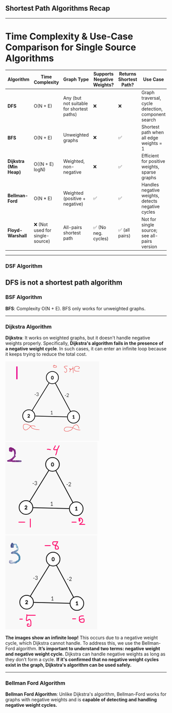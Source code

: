 ## Shortest Path Algorithms Recap
---
# Time Complexity & Use-Case Comparison for Single Source Algorithms

| **Algorithm**         | **Time Complexity**     | **Graph Type**                           | **Supports Negative Weights?** | **Returns Shortest Path?** | **Use Case**                                             |
|------------------------|--------------------------|-------------------------------------------|-------------------------------|-----------------------------|----------------------------------------------------------|
| **DFS**                | O(N + E)                 | Any (but not suitable for shortest paths) | ❌                            | ❌                          | Graph traversal, cycle detection, component search       |
| **BFS**                | O(N + E)                 | Unweighted graphs                         | ❌                            | ✅                          | Shortest path when all edge weights = 1                  |
| **Dijkstra (Min Heap)**| O((N + E) logN)          | Weighted, non-negative                    | ❌                            | ✅                          | Efficient for positive weights, sparse graphs            |
| **Bellman-Ford**       | O(N * E)                 | Weighted (positive + negative)            | ✅                            | ✅                          | Handles negative weights, detects negative cycles        |
| **Floyd-Warshall**     | ❌ (Not used for single-source) | All-pairs shortest path           | ✅ (No neg. cycles)          | ✅ (all pairs)              | Not for single source; see all-pairs version             |

---
### DSF Algorithm
**DFS** is **not a shortest path algorithm**
---
### BSF Algorithm
**BFS**: Complexity O(N + E). BFS only works for unweighted graphs.
   
---
### Dijkstra Algorithm
**Dijkstra**: It works on weighted graphs, but it doesn't handle negative weights properly. Specifically, **Dijkstra's algorithm fails in the presence of a negative weight cycle**. In such cases, it can enter an infinite loop because it keeps trying to reduce the total cost. 

   ![alt text](image.png)
   ![alt text](image-1.png)
   ![alt text](image-2.png)

**The images show an infinite loop!** This occurs due to a negative weight cycle, which Dijkstra cannot handle. To address this, we use the Bellman-Ford algorithm. **It’s important to understand two terms: negative weight and negative weight cycle.** Dijkstra can handle negative weights as long as they don’t form a cycle. **If it's confirmed that no negative weight cycles exist in the graph, Dijkstra's algorithm can be used safely.**


--- 
### Bellman Ford Algorithm
**Bellman Ford Algorithm**: 
   Unlike Dijkstra's algorithm, Bellman-Ford works for graphs with negative weights and is **capable of detecting and handling negative weight cycles.**
